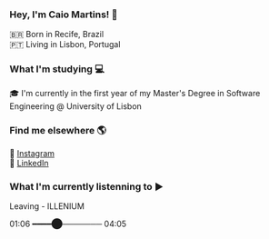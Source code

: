 ### Hey, I'm Caio Martins! 👋

🇧🇷 Born in Recife, Brazil <br>
🇵🇹 Living in Lisbon, Portugal

### What I'm studying 💻

🎓 I'm currently in the first year of my Master's Degree in Software Engineering @ University of Lisbon

### Find me elsewhere 🌎

📸 [Instagram](https://www.instagram.com/_caiodinizz) <br>
💼 [LinkedIn](https://www.linkedin.com/in/caiocdmartins/) <br>


### What I'm currently listenning to ▶️

Leaving - ILLENIUM 

01:06 ━━━━⬤─────── 04:05
